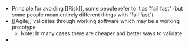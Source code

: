 - Principle for avoiding [[Risk]], some people refer to it as "fail fast" (but some people mean entirely different things with "fail fast")
- [[Agile]] validates through working software which may be a working prototype
	- Note: In many cases there are cheaper and better ways to validate
-